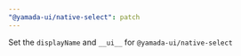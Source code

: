 ```yaml
---
"@yamada-ui/native-select": patch
---
```


Set the `displayName` and `__ui__` for `@yamada-ui/native-select`
